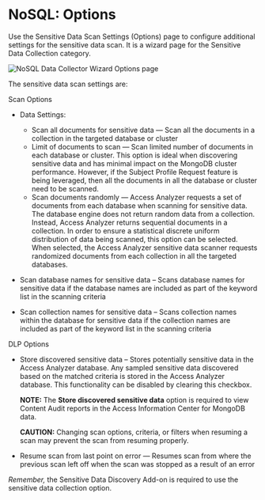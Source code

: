 # NoSQL: Options

Use the Sensitive Data Scan Settings (Options) page to configure additional settings for the
sensitive data scan. It is a wizard page for the Sensitive Data Collection category.

![NoSQL Data Collector Wizard Options page](/img/product_docs/accessanalyzer/12.0/install/application/options.webp)

The sensitive data scan settings are:

Scan Options

- Data Settings:

    - Scan all documents for sensitive data — Scan all the documents in a collection in the targeted
      database or cluster
    - Limit of documents to scan — Scan limited number of documents in each database or cluster.
      This option is ideal when discovering sensitive data and has minimal impact on the MongoDB
      cluster performance. However, if the Subject Profile Request feature is being leveraged, then
      all the documents in all the database or cluster need to be scanned.
    - Scan documents randomly — Access Analyzer requests a set of documents from each database when
      scanning for sensitive data. The database engine does not return random data from a
      collection. Instead, Access Analyzer returns sequential documents in a collection. In order to
      ensure a statistical discrete uniform distribution of data being scanned, this option can be
      selected. When selected, the Access Analyzer sensitive data scanner requests randomized
      documents from each collection in all the targeted databases.

- Scan database names for sensitive data – Scans database names for sensitive data if the database
  names are included as part of the keyword list in the scanning criteria
- Scan collection names for sensitive data – Scans collection names within the database for
  sensitive data if the collection names are included as part of the keyword list in the scanning
  criteria

DLP Options

- Store discovered sensitive data – Stores potentially sensitive data in the Access Analyzer
  database. Any sampled sensitive data discovered based on the matched criteria is stored in the
  Access Analyzer database. This functionality can be disabled by clearing this checkbox.

    **NOTE:** The **Store discovered sensitive data** option is required to view Content Audit
    reports in the Access Information Center for MongoDB data.

    **CAUTION:** Changing scan options, criteria, or filters when resuming a scan may prevent the
    scan from resuming properly.

- Resume scan from last point on error — Resumes scan from where the previous scan left off when the
  scan was stopped as a result of an error

_Remember,_ the Sensitive Data Discovery Add-on is required to use the sensitive data collection
option.
